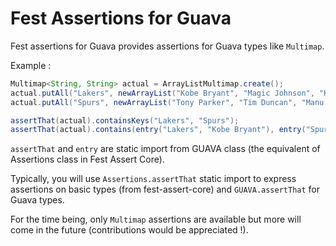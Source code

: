 Fest Assertions for Guava
=========================

Fest assertions for Guava provides assertions for Guava types like `Multimap`.

Example : 

```java
Multimap<String, String> actual = ArrayListMultimap.create();
actual.putAll("Lakers", newArrayList("Kobe Bryant", "Magic Johnson", "Kareem Abdul Jabbar"));
actual.putAll("Spurs", newArrayList("Tony Parker", "Tim Duncan", "Manu Ginobili"));

assertThat(actual).containsKeys("Lakers", "Spurs");
assertThat(actual).contains(entry("Lakers", "Kobe Bryant"), entry("Spurs", "Tim Duncan"));
```

`assertThat` and `entry` are static import from GUAVA class (the equivalent of Assertions class in Fest Assert Core).

Typically, you will use `Assertions.assertThat` static import to express assertions on basic types (from fest-assert-core) and `GUAVA.assertThat` for Guava types.

For the time being, only `Multimap` assertions are available but more will come in the future (contributions would be appreciated !).
